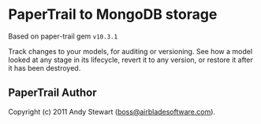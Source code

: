 # PaperTrail to MongoDB storage

Based on paper-trail gem `v10.3.1`

Track changes to your models, for auditing or versioning. See how a model looked
at any stage in its lifecycle, revert it to any version, or restore it after it
has been destroyed.

## PaperTrail Author

Copyright (c) 2011 Andy Stewart (boss@airbladesoftware.com).
